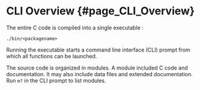 # CLI Overview {#page_CLI_Overview}

The entire C code is compiled into a single executable :

	./bin/<packagename>

Running the executable starts a command line interface (CLI) prompt from which all functions can be launched.

The source code is organized in modules. A module included C code and documentation. It may also include data files and extended documentation. Run `m?` in the CLI prompt to list modules.
